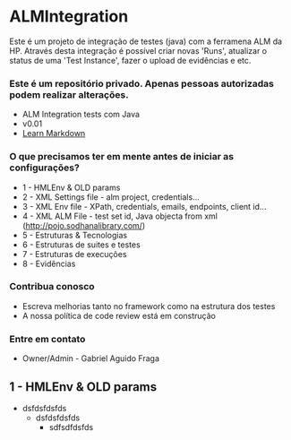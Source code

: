 # ALMIntegration #

Este é um projeto de integração de testes (java) com a ferramena ALM da HP. Através desta integração é possível criar novas 'Runs', 
atualizar o status de uma 'Test Instance', fazer o upload de evidências e etc.

### Este é um repositório privado. Apenas pessoas autorizadas podem realizar alterações. ###

* ALM Integration tests com Java
* v0.01
* [Learn Markdown](https://bitbucket.org/tutorials/markdowndemo)

### O que precisamos ter em mente antes de iniciar as configurações? ###

* 1 - HMLEnv & OLD params
* 2 - XML Settings file - alm project, credentials...
* 3 - XML Env file - XPath, credentials, emails, endpoints, client id...
* 4 - XML ALM File - test set id, Java objecta from xml (http://pojo.sodhanalibrary.com/)
* 5 - Estruturas & Tecnologias
* 6 - Estruturas de suites e testes
* 7 - Estruturas de execuções
* 8 - Evidências

### Contribua conosco ###

* Escreva melhorias tanto no framework como na estrutura dos testes
* A nossa política de code review está em construção

### Entre em contato ###

* Owner/Admin - Gabriel Aguido Fraga

## 1 - HMLEnv & OLD params ##

- dsfdsfdsfds
	- dsfdsfdsfds
		- sdfsdfdsfds
